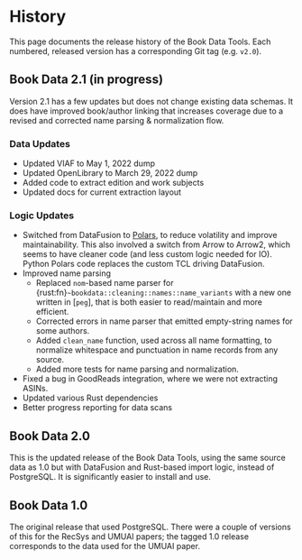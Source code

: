 # History

This page documents the release history of the Book Data Tools. Each numbered,
released version has a corresponding Git tag (e.g. `v2.0`).

## Book Data 2.1 (in progress)

Version 2.1 has a few updates but does not change existing data schemas.  It does
have improved book/author linking that increases coverage due to a revised and
corrected name parsing & normalization flow.

### Data Updates

-   Updated VIAF to May 1, 2022 dump
-   Updated OpenLibrary to March 29, 2022 dump
-   Added code to extract edition and work subjects
-   Updated docs for current extraction layout

### Logic Updates

-   Switched from DataFusion to [Polars](https://www.pola.rs/), to reduce volatility and improve
    maintainability.  This also involved a switch from Arrow to Arrow2, which seems to have cleaner
    code (and less custom logic needed for IO).  Python Polars code replaces the custom TCL driving
    DataFusion.
-   Improved name parsing
    -   Replaced `nom`-based name parser for {rust:fn}`~bookdata::cleaning::names::name_variants`
        with a new one written in [`peg`], that is both easier to read/maintain and more efficient.
    -   Corrected errors in name parser that emitted empty-string names for some authors.
    -   Added `clean_name` function, used across all name formatting, to normalize whitespace and
        punctuation in name records from any source.
    -   Added more tests for name parsing and normalization.
-   Fixed a bug in GoodReads integration, where we were not extracting ASINs.
-   Updated various Rust dependencies
-   Better progress reporting for data scans

[peg]: https://docs.rs/peg

## Book Data 2.0

This is the updated release of the Book Data Tools, using the same source data
as 1.0 but with DataFusion and Rust-based import logic, instead of PostgreSQL.
It is significantly easier to install and use.

## Book Data 1.0

The original release that used PostgreSQL. There were a couple of versions of
this for the RecSys and UMUAI papers; the tagged 1.0 release corresponds to the
data used for the UMUAI paper.
